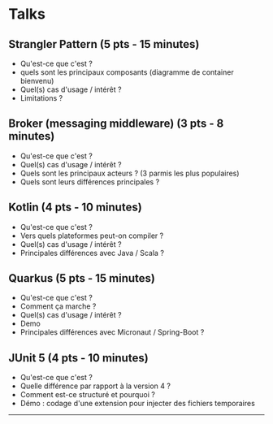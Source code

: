 # Talks

## Strangler Pattern (5 pts - 15 minutes)
* Qu'est-ce que c'est ?
* quels sont les principaux composants (diagramme de container bienvenu)
* Quel(s) cas d'usage / intérêt ?
* Limitations ?

## Broker (messaging middleware) (3 pts - 8 minutes)
* Qu'est-ce que c'est ?
* Quel(s) cas d'usage / intérêt ?
* Quels sont les principaux acteurs ?
   (3 parmis les plus populaires)
* Quels sont leurs différences principales ?

## Kotlin (4 pts - 10 minutes)
* Qu'est-ce que c'est ?
* Vers quels plateformes peut-on compiler ?
* Quel(s) cas d'usage / intérêt ?
* Principales différences avec Java / Scala ?

## Quarkus (5 pts - 15 minutes)
* Qu'est-ce que c'est ?
* Comment ça marche ?
* Quel(s) cas d'usage / intérêt ?
* Demo
* Principales différences avec Micronaut / Spring-Boot ?

## JUnit 5 (4 pts - 10 minutes)
 * Qu'est-ce que c'est ?
 * Quelle différence par rapport à la version 4 ?
 * Comment est-ce structuré et pourquoi ?
 * Démo : codage d'une extension pour injecter des fichiers temporaires

---
